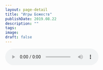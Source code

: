 ```yaml
---
layout: page-detail
title: "Игры Божеств"
publishDate: 2019.08.22
description: ""
tags:
image:
draft: false
---
```


<audio title="2019.08.22 - Игры Божеств.mp3" src="/upload/iblock/0a4/0a4bf5c6a85ad7da26e8bd36da20037e.mp3" controls=""></audio>

  
